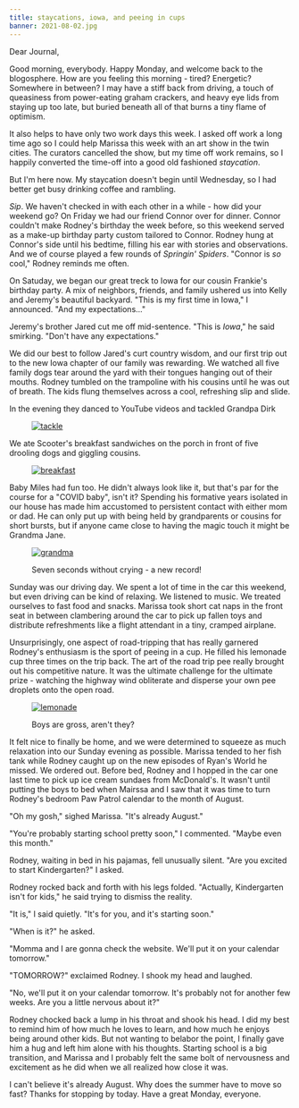 ```yaml
---
title: staycations, iowa, and peeing in cups
banner: 2021-08-02.jpg
---
```


Dear Journal,

Good morning, everybody.  Happy Monday, and welcome back to the
blogosphere.  How are you feeling this morning - tired?  Energetic?
Somewhere in between?  I may have a stiff back from driving, a touch
of queasiness from power-eating graham crackers, and heavy eye lids
from staying up too late, but buried beneath all of that burns a tiny
flame of optimism.

It also helps to have only two work days this week.  I asked off work
a long time ago so I could help Marissa this week with an art show in
the twin cities.  The curators cancelled the show, but my time off
work remains, so I happily converted the time-off into a good old
fashioned _staycation_.

But I'm here now.  My staycation doesn't begin until Wednesday, so I
had better get busy drinking coffee and rambling.

_Sip_.  We haven't checked in with each other in a while - how did
your weekend go?  On Friday we had our friend Connor over for dinner.
Connor couldn't make Rodney's birthday the week before, so this
weekend served as a make-up birthday party custom tailored to Connor.
Rodney hung at Connor's side until his bedtime, filling his ear with
stories and observations.  And we of course played a few rounds of
_Springin' Spiders_.  "Connor is _so_ cool," Rodney reminds me often.

On Satuday, we began our great treck to Iowa for our cousin Frankie's
birthday party.  A mix of neighbors, friends, and family ushered us
into Kelly and Jeremy's beautiful backyard.  "This is my first time in
Iowa," I announced.  "And my expectations..."

Jeremy's brother Jared cut me off mid-sentence.  "This is _Iowa_," he
said smirking.  "Don't have any expectations."

We did our best to follow Jared's curt country wisdom, and our first
trip out to the new Iowa chapter of our family was rewarding.  We
watched all five family dogs tear around the yard with their tongues
hanging out of their mouths.  Rodney tumbled on the trampoline with
his cousins until he was out of breath.  The kids flung themselves
across a cool, refreshing slip and slide.

In the evening they danced to YouTube videos and tackled Grandpa Dirk

<figure>
  <a href="/images/2021-08-02-tackle.jpg">
    <img alt="tackle" src="/images/2021-08-02-tackle.jpg"/>
  </a>
</figure>

We ate Scooter's breakfast sandwiches on the porch in front of five
drooling dogs and giggling cousins.

<figure>
  <a href="/images/2021-08-02-breakfast.jpg">
    <img alt="breakfast" src="/images/2021-08-02-breakfast.jpg"/>
  </a>
</figure>

Baby Miles had fun too.  He didn't always look like it, but that's par
for the course for a "COVID baby", isn't it?  Spending his formative
years isolated in our house has made him accustomed to persistent
contact with either mom or dad.  He can only put up with being held by
grandparents or cousins for short bursts, but if anyone came close to
having the magic touch it might be Grandma Jane.

<figure>
  <a href="/images/2021-08-02-grandma.jpg">
    <img alt="grandma" src="/images/2021-08-02-grandma.jpg"/>
  </a>
  <figcaption><p>Seven seconds without crying - a new record!</p></figcaption>
</figure>

Sunday was our driving day.  We spent a lot of time in the car this
weekend, but even driving can be kind of relaxing.  We listened to
music.  We treated ourselves to fast food and snacks.  Marissa took
short cat naps in the front seat in between clambering around the car
to pick up fallen toys and distribute refreshments like a flight
attendant in a tiny, cramped airplane.

Unsurprisingly, one aspect of road-tripping that has really garnered
Rodney's enthusiasm is the sport of peeing in a cup.  He filled his
lemonade cup three times on the trip back.  The art of the road trip
pee really brought out his competitive nature.  It was the ultimate
challenge for the ultimate prize - watching the highway wind
obliterate and disperse your own pee droplets onto the open road.

<figure>
  <a href="/images/2021-08-02-lemonade.jpg">
    <img alt="lemonade" src="/images/2021-08-02-lemonade.jpg"/>
  </a>
  <figcaption><p>Boys are gross, aren't they?</p></figcaption>
</figure>

It felt nice to finally be home, and we were determined to squeeze as
much relaxation into our Sunday evening as possible.  Marissa tended
to her fish tank while Rodney caught up on the new episodes of Ryan's
World he missed.  We ordered out.  Before bed, Rodney and I hopped in
the car one last time to pick up ice cream sundaes from McDonald's.
It wasn't until putting the boys to bed when Mairssa and I saw that it
was time to turn Rodney's bedroom Paw Patrol calendar to the month of
August.

"Oh my gosh," sighed Marissa.  "It's already August."

"You're probably starting school pretty soon," I commented.  "Maybe
even this month."

Rodney, waiting in bed in his pajamas, fell unusually silent.  "Are
you excited to start Kindergarten?" I asked.

Rodney rocked back and forth with his legs folded.  "Actually,
Kindergarten isn't for kids," he said trying to dismiss the reality.

"It is," I said quietly.  "It's for you, and it's starting soon."

"When is it?" he asked.

"Momma and I are gonna check the website.  We'll put it on your
calendar tomorrow."

"TOMORROW?" exclaimed Rodney.  I shook my head and laughed.

"No, we'll put it on your calendar tomorrow.  It's probably not for
another few weeks.  Are you a little nervous about it?"

Rodney chocked back a lump in his throat and shook his head.  I did my
best to remind him of how much he loves to learn, and how much he
enjoys being around other kids.  But not wanting to belabor the point,
I finally gave him a hug and left him alone with his thoughts.
Starting school is a big transition, and Marissa and I probably felt
the same bolt of nervousness and excitement as he did when we all
realized how close it was.

I can't believe it's already August.  Why does the summer have to move
so fast?  Thanks for stopping by today.  Have a great Monday,
everyone.
